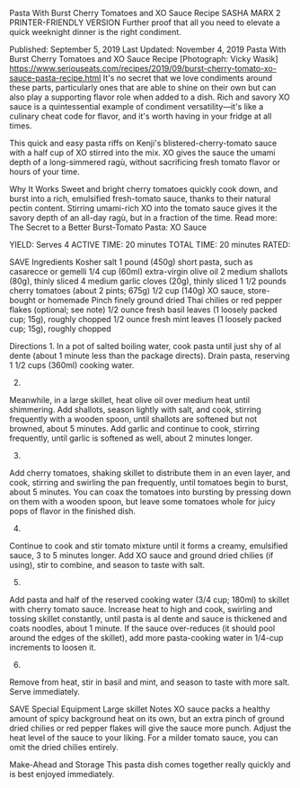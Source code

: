 Pasta With Burst Cherry Tomatoes and XO Sauce Recipe
SASHA MARX
2     PRINTER-FRIENDLY VERSION
Further proof that all you need to elevate a quick weeknight dinner is the right condiment.

Published: September 5, 2019 Last Updated: November 4, 2019
Pasta With Burst Cherry Tomatoes and XO Sauce Recipe
[Photograph: Vicky Wasik]
https://www.seriouseats.com/recipes/2019/09/burst-cherry-tomato-xo-sauce-pasta-recipe.html
It's no secret that we love condiments around these parts, particularly ones that are able to shine on their own but can also play a supporting flavor role when added to a dish. Rich and savory XO sauce is a quintessential example of condiment versatility—it's like a culinary cheat code for flavor, and it's worth having in your fridge at all times.

This quick and easy pasta riffs on Kenji's blistered-cherry-tomato sauce with a half cup of XO stirred into the mix. XO gives the sauce the umami depth of a long-simmered ragù, without sacrificing fresh tomato flavor or hours of your time.

Why It Works
Sweet and bright cherry tomatoes quickly cook down, and burst into a rich, emulsified fresh-tomato sauce, thanks to their natural pectin content.
Stirring umami-rich XO into the tomato sauce gives it the savory depth of an all-day ragù, but in a fraction of the time.
Read more: The Secret to a Better Burst-Tomato Pasta: XO Sauce

YIELD:
Serves 4
ACTIVE TIME:
20 minutes
TOTAL TIME:
20 minutes
RATED:
    
 SAVE
Ingredients
Kosher salt
1 pound (450g) short pasta, such as casarecce or gemelli
1/4 cup (60ml) extra-virgin olive oil
2 medium shallots (80g), thinly sliced
4 medium garlic cloves (20g), thinly sliced
1 1/2 pounds cherry tomatoes (about 2 pints; 675g)
1/2 cup (140g) XO sauce, store-bought or homemade
Pinch finely ground dried Thai chilies or red pepper flakes (optional; see note)
1/2 ounce fresh basil leaves (1 loosely packed cup; 15g), roughly chopped
1/2 ounce fresh mint leaves (1 loosely packed cup; 15g), roughly chopped

Directions
1.
In a pot of salted boiling water, cook pasta until just shy of al dente (about 1 minute less than the package directs). Drain pasta, reserving 1 1/2 cups (360ml) cooking water.

2.
Meanwhile, in a large skillet, heat olive oil over medium heat until shimmering. Add shallots, season lightly with salt, and cook, stirring frequently with a wooden spoon, until shallots are softened but not browned, about 5 minutes. Add garlic and continue to cook, stirring frequently, until garlic is softened as well, about 2 minutes longer.

3.
Add cherry tomatoes, shaking skillet to distribute them in an even layer, and cook, stirring and swirling the pan frequently, until tomatoes begin to burst, about 5 minutes. You can coax the tomatoes into bursting by pressing down on them with a wooden spoon, but leave some tomatoes whole for juicy pops of flavor in the finished dish.

4.
Continue to cook and stir tomato mixture until it forms a creamy, emulsified sauce, 3 to 5 minutes longer. Add XO sauce and ground dried chilies (if using), stir to combine, and season to taste with salt.

5.
Add pasta and half of the reserved cooking water (3/4 cup; 180ml) to skillet with cherry tomato sauce. Increase heat to high and cook, swirling and tossing skillet constantly, until pasta is al dente and sauce is thickened and coats noodles, about 1 minute. If the sauce over-reduces (it should pool around the edges of the skillet), add more pasta-cooking water in 1/4-cup increments to loosen it.

6.
Remove from heat, stir in basil and mint, and season to taste with more salt. Serve immediately.

 SAVE
Special Equipment
Large skillet
Notes
XO sauce packs a healthy amount of spicy background heat on its own, but an extra pinch of ground dried chilies or red pepper flakes will give the sauce more punch. Adjust the heat level of the sauce to your liking. For a milder tomato sauce, you can omit the dried chilies entirely.

Make-Ahead and Storage
This pasta dish comes together really quickly and is best enjoyed immediately.